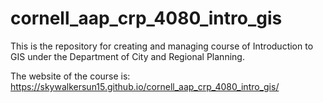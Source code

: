 # cornell_aap_crp_4080_intro_gis
This is the repository for creating and managing course of Introduction to GIS under the Department of City and Regional Planning.

The website of the course is: https://skywalkersun15.github.io/cornell_aap_crp_4080_intro_gis/

